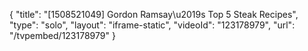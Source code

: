{
    "title": "[1508521049] Gordon Ramsay\u2019s Top 5 Steak Recipes",
    "type": "solo",
    "layout": "iframe-static",
    "videoId": "123178979",
    "url": "\/tvpembed\/123178979"
}